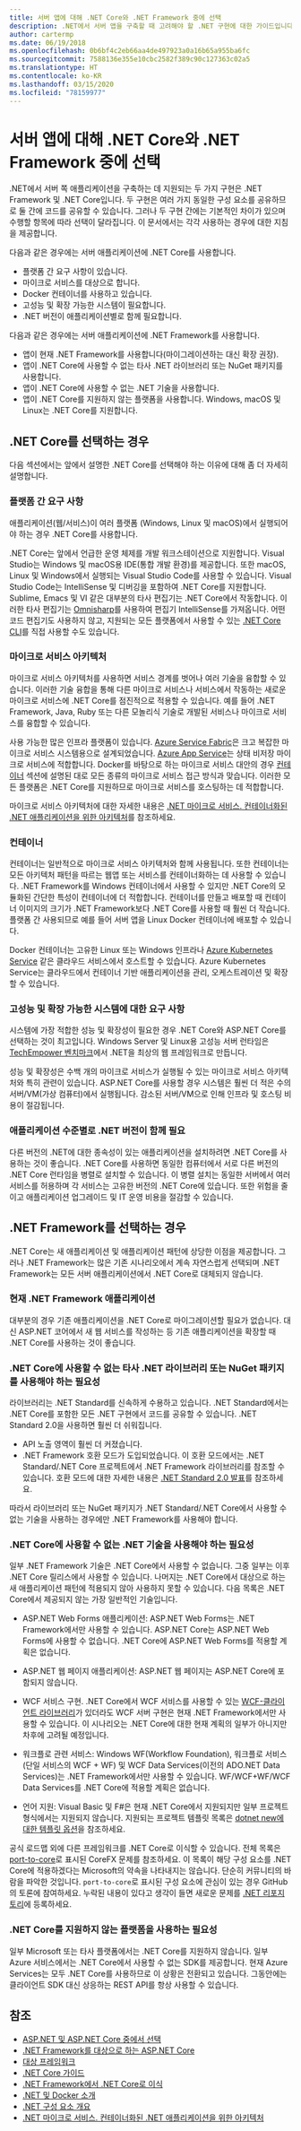```yaml
---
title: 서버 앱에 대해 .NET Core와 .NET Framework 중에 선택
description: .NET에서 서버 앱을 구축할 때 고려해야 할 .NET 구현에 대한 가이드입니다.
author: cartermp
ms.date: 06/19/2018
ms.openlocfilehash: 0b6bf4c2eb66aa4de497923a0a16b65a955ba6fc
ms.sourcegitcommit: 7588136e355e10cbc2582f389c90c127363c02a5
ms.translationtype: HT
ms.contentlocale: ko-KR
ms.lasthandoff: 03/15/2020
ms.locfileid: "78159977"
---
```

# <a name="choosing-between-net-core-and-net-framework-for-server-apps"></a>서버 앱에 대해 .NET Core와 .NET Framework 중에 선택

.NET에서 서버 쪽 애플리케이션을 구축하는 데 지원되는 두 가지 구현은 .NET Framework 및 .NET Core입니다. 두 구현은 여러 가지 동일한 구성 요소를 공유하므로 둘 간에 코드를 공유할 수 있습니다. 그러나 두 구현 간에는 기본적인 차이가 있으며 수행할 항목에 따라 선택이 달라집니다.  이 문서에서는 각각 사용하는 경우에 대한 지침을 제공합니다.

다음과 같은 경우에는 서버 애플리케이션에 .NET Core를 사용합니다.

- 플랫폼 간 요구 사항이 있습니다.
- 마이크로 서비스를 대상으로 합니다.
- Docker 컨테이너를 사용하고 있습니다.
- 고성능 및 확장 가능한 시스템이 필요합니다.
- .NET 버전이 애플리케이션별로 함께 필요합니다.

다음과 같은 경우에는 서버 애플리케이션에 .NET Framework를 사용합니다.

- 앱이 현재 .NET Framework를 사용합니다(마이그레이션하는 대신 확장 권장).
- 앱이 .NET Core에 사용할 수 없는 타사 .NET 라이브러리 또는 NuGet 패키지를 사용합니다.
- 앱이 .NET Core에 사용할 수 없는 .NET 기술을 사용합니다.
- 앱이 .NET Core를 지원하지 않는 플랫폼을 사용합니다. Windows, macOS 및 Linux는 .NET Core를 지원합니다.

## <a name="when-to-choose-net-core"></a>.NET Core를 선택하는 경우

다음 섹션에서는 앞에서 설명한 .NET Core를 선택해야 하는 이유에 대해 좀 더 자세히 설명합니다.

### <a name="cross-platform-needs"></a>플랫폼 간 요구 사항

애플리케이션(웹/서비스)이 여러 플랫폼 (Windows, Linux 및 macOS)에서 실행되어야 하는 경우 .NET Core를 사용합니다.

.NET Core는 앞에서 언급한 운영 체제를 개발 워크스테이션으로 지원합니다. Visual Studio는 Windows 및 macOS용 IDE(통합 개발 환경)를 제공합니다. 또한 macOS, Linux 및 Windows에서 실행되는 Visual Studio Code를 사용할 수 있습니다. Visual Studio Code는 IntelliSense 및 디버깅을 포함하여 .NET Core를 지원합니다. Sublime, Emacs 및 VI 같은 대부분의 타사 편집기는 .NET Core에서 작동합니다. 이러한 타사 편집기는 [Omnisharp](https://www.omnisharp.net/)를 사용하여 편집기 IntelliSense를 가져옵니다. 어떤 코드 편집기도 사용하지 않고, 지원되는 모든 플랫폼에서 사용할 수 있는 [.NET Core CLI](../core/tools/index.md)를 직접 사용할 수도 있습니다.

### <a name="microservices-architecture"></a>마이크로 서비스 아키텍처

마이크로 서비스 아키텍처를 사용하면 서비스 경계를 벗어나 여러 기술을 융합할 수 있습니다. 이러한 기술 융합을 통해 다른 마이크로 서비스나 서비스에서 작동하는 새로운 마이크로 서비스에 .NET Core를 점진적으로 적용할 수 있습니다. 예를 들어 .NET Framework, Java, Ruby 또는 다른 모놀리식 기술로 개발된 서비스나 마이크로 서비스를 융합할 수 있습니다.

사용 가능한 많은 인프라 플랫폼이 있습니다. [Azure Service Fabric](https://azure.microsoft.com/services/service-fabric/)은 크고 복잡한 마이크로 서비스 시스템용으로 설계되었습니다. [Azure App Service](https://azure.microsoft.com/services/app-service/)는 상태 비저장 마이크로 서비스에 적합합니다. Docker를 바탕으로 하는 마이크로 서비스 대안의 경우 [컨테이너](#containers) 섹션에 설명된 대로 모든 종류의 마이크로 서비스 접근 방식과 맞습니다. 이러한 모든 플랫폼은 .NET Core를 지원하므로 마이크로 서비스를 호스팅하는 데 적합합니다.

마이크로 서비스 아키텍처에 대한 자세한 내용은 [.NET 마이크로 서비스. 컨테이너화된 .NET 애플리케이션을 위한 아키텍처](../architecture/microservices/index.md)를 참조하세요.

### <a name="containers"></a>컨테이너

컨테이너는 일반적으로 마이크로 서비스 아키텍처와 함께 사용됩니다. 또한 컨테이너는 모든 아키텍처 패턴을 따르는 웹앱 또는 서비스를 컨테이너화하는 데 사용할 수 있습니다. .NET Framework를 Windows 컨테이너에서 사용할 수 있지만 .NET Core의 모듈화된 간단한 특성이 컨테이너에 더 적합합니다. 컨테이너를 만들고 배포할 때 컨테이너 이미지의 크기가 .NET Framework보다 .NET Core를 사용할 때 훨씬 더 작습니다. 플랫폼 간 사용되므로 예를 들어 서버 앱을 Linux Docker 컨테이너에 배포할 수 있습니다.

Docker 컨테이너는 고유한 Linux 또는 Windows 인프라나 [Azure Kubernetes Service](https://azure.microsoft.com/services/kubernetes-service/) 같은 클라우드 서비스에서 호스트할 수 있습니다. Azure Kubernetes Service는 클라우드에서 컨테이너 기반 애플리케이션을 관리, 오케스트레이션 및 확장할 수 있습니다.

### <a name="a-need-for-high-performance-and-scalable-systems"></a>고성능 및 확장 가능한 시스템에 대한 요구 사항

시스템에 가장 적합한 성능 및 확장성이 필요한 경우 .NET Core와 ASP.NET Core를 선택하는 것이 최고입니다. Windows Server 및 Linux용 고성능 서버 런타임은 [TechEmpower 벤치마크](https://www.techempower.com/benchmarks/#hw=ph&test=plaintext)에서 .NET을 최상의 웹 프레임워크로 만듭니다.

성능 및 확장성은 수백 개의 마이크로 서비스가 실행될 수 있는 마이크로 서비스 아키텍처와 특히 관련이 있습니다. ASP.NET Core를 사용할 경우 시스템은 훨씬 더 적은 수의 서버/VM(가상 컴퓨터)에서 실행됩니다. 감소된 서버/VM으로 인해 인프라 및 호스팅 비용이 절감됩니다.

### <a name="a-need-for-side-by-side-of-net-versions-per-application-level"></a>애플리케이션 수준별로 .NET 버전이 함께 필요

다른 버전의 .NET에 대한 종속성이 있는 애플리케이션을 설치하려면 .NET Core를 사용하는 것이 좋습니다. .NET Core를 사용하면 동일한 컴퓨터에서 서로 다른 버전의 .NET Core 런타임을 병렬로 설치할 수 있습니다. 이 병렬 설치는 동일한 서버에서 여러 서비스를 허용하며 각 서비스는 고유한 버전의 .NET Core에 있습니다. 또한 위험을 줄이고 애플리케이션 업그레이드 및 IT 운영 비용을 절감할 수 있습니다.

## <a name="when-to-choose-net-framework"></a>.NET Framework를 선택하는 경우

.NET Core는 새 애플리케이션 및 애플리케이션 패턴에 상당한 이점을 제공합니다. 그러나 .NET Framework는 많은 기존 시나리오에서 계속 자연스럽게 선택되며 .NET Framework는 모든 서버 애플리케이션에서 .NET Core로 대체되지 않습니다.

### <a name="current-net-framework-applications"></a>현재 .NET Framework 애플리케이션

대부분의 경우 기존 애플리케이션을 .NET Core로 마이그레이션할 필요가 없습니다. 대신 ASP.NET 코어에서 새 웹 서비스를 작성하는 등 기존 애플리케이션을 확장할 때 .NET Core를 사용하는 것이 좋습니다.

### <a name="a-need-to-use-third-party-net-libraries-or-nuget-packages-not-available-for-net-core"></a>.NET Core에 사용할 수 없는 타사 .NET 라이브러리 또는 NuGet 패키지를 사용해야 하는 필요성

라이브러리는 .NET Standard를 신속하게 수용하고 있습니다. .NET Standard에서는 .NET Core를 포함한 모든 .NET 구현에서 코드를 공유할 수 있습니다. .NET Standard 2.0을 사용하면 훨씬 더 쉬워집니다.

- API 노출 영역이 훨씬 더 커졌습니다.
- .NET Framework 호환 모드가 도입되었습니다. 이 호환 모드에서는 .NET Standard/.NET Core 프로젝트에서 .NET Framework 라이브러리를 참조할 수 있습니다. 호환 모드에 대한 자세한 내용은 [.NET Standard 2.0 발표](https://devblogs.microsoft.com/dotnet/announcing-net-standard-2-0/)를 참조하세요.

따라서 라이브러리 또는 NuGet 패키지가 .NET Standard/.NET Core에서 사용할 수 없는 기술을 사용하는 경우에만 .NET Framework를 사용해야 합니다.

### <a name="a-need-to-use-net-technologies-not-available-for-net-core"></a>.NET Core에 사용할 수 없는 .NET 기술을 사용해야 하는 필요성

일부 .NET Framework 기술은 .NET Core에서 사용할 수 없습니다. 그중 일부는 이후 .NET Core 릴리스에서 사용할 수 있습니다. 나머지는 .NET Core에서 대상으로 하는 새 애플리케이션 패턴에 적용되지 않아 사용하지 못할 수 있습니다. 다음 목록은 .NET Core에서 제공되지 않는 가장 일반적인 기술입니다.

- ASP.NET Web Forms 애플리케이션: ASP.NET Web Forms는 .NET Framework에서만 사용할 수 있습니다. ASP.NET Core는 ASP.NET Web Forms에 사용할 수 없습니다. .NET Core에 ASP.NET Web Forms를 적용할 계획은 없습니다.

- ASP.NET 웹 페이지 애플리케이션: ASP.NET 웹 페이지는 ASP.NET Core에 포함되지 않습니다.

- WCF 서비스 구현. .NET Core에서 WCF 서비스를 사용할 수 있는 [WCF-클라이언트 라이브러리](https://github.com/dotnet/wcf)가 있더라도 WCF 서버 구현은 현재 .NET Framework에서만 사용할 수 있습니다. 이 시나리오는 .NET Core에 대한 현재 계획의 일부가 아니지만 차후에 고려될 예정입니다.

- 워크플로 관련 서비스: Windows WF(Workflow Foundation), 워크플로 서비스(단일 서비스의 WCF + WF) 및 WCF Data Services(이전의 ADO.NET Data Services)는 .NET Framework에서만 사용할 수 있습니다.  WF/WCF+WF/WCF Data Services를 .NET Core에 적용할 계획은 없습니다.

- 언어 지원: Visual Basic 및 F#은 현재 .NET Core에서 지원되지만 일부 프로젝트 형식에서는 지원되지 않습니다. 지원되는 프로젝트 템플릿 목록은 [dotnet new에 대한 템플릿 옵션](../core/tools/dotnet-new.md#arguments)을 참조하세요.

공식 로드맵 외에 다른 프레임워크를 .NET Core로 이식할 수 있습니다. 전체 목록은 [port-to-core](https://github.com/dotnet/corefx/issues?q=is%3Aopen+is%3Aissue+label%3Aport-to-core)로 표시된 CoreFX 문제를 참조하세요. 이 목록이 해당 구성 요소를 .NET Core에 적용하겠다는 Microsoft의 약속을 나타내지는 않습니다. 단순히 커뮤니티의 바람을 파악한 것입니다. `port-to-core`로 표시된 구성 요소에 관심이 있는 경우 GitHub의 토론에 참여하세요. 누락된 내용이 있다고 생각이 들면 새로운 문제를 [.NET 리포지토리](https://github.com/dotnet/runtime/issues/new)에 등록하세요.

### <a name="a-need-to-use-a-platform-that-doesnt-support-net-core"></a>.NET Core를 지원하지 않는 플랫폼을 사용하는 필요성

일부 Microsoft 또는 타사 플랫폼에서는 .NET Core를 지원하지 않습니다. 일부 Azure 서비스에서는 .NET Core에서 사용할 수 없는 SDK를 제공합니다. 현재 Azure Services는 모두 .NET Core를 사용하므로 이 상황은 전환되고 있습니다. 그동안에는 클라이언트 SDK 대신 상응하는 REST API를 항상 사용할 수 있습니다.

## <a name="see-also"></a>참조

- [ASP.NET 및 ASP.NET Core 중에서 선택](/aspnet/core/choose-aspnet-framework)
- [.NET Framework를 대상으로 하는 ASP.NET Core](/aspnet/core#aspnet-core-targeting-net-framework)
- [대상 프레임워크](frameworks.md)
- [.NET Core 가이드](../core/index.md)
- [.NET Framework에서 .NET Core로 이식](../core/porting/index.md)
- [.NET 및 Docker 소개](../core/docker/introduction.md)
- [.NET 구성 요소 개요](components.md)
- [.NET 마이크로 서비스. 컨테이너화된 .NET 애플리케이션을 위한 아키텍처](../architecture/microservices/index.md)
